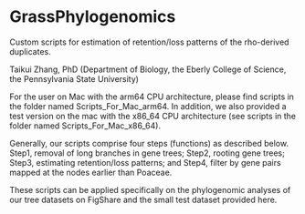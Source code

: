 # GrassPhylogenomics
Custom scripts for estimation of retention/loss patterns of the rho-derived duplicates.

Taikui Zhang, PhD (Department of Biology, the Eberly College of Science, the Pennsylvania State University)

For the user on Mac with the arm64 CPU architecture, please find scripts in the folder named Scripts_For_Mac_arm64. 
In addition, we also provided a test version on the mac with the x86_64 CPU architecture (see scripts in the folder named Scripts_For_Mac_x86_64).

Generally, our scripts comprise four steps (functions) as described below. 
Step1, removal of long branches in gene trees; Step2, rooting gene trees; Step3, estimating retention/loss patterns; and Step4, filter by gene pairs mapped at the nodes earlier than Poaceae.

These scripts can be applied specifically on the phylogenomic analyses of our tree datasets on FigShare and the small test dataset provided here.
